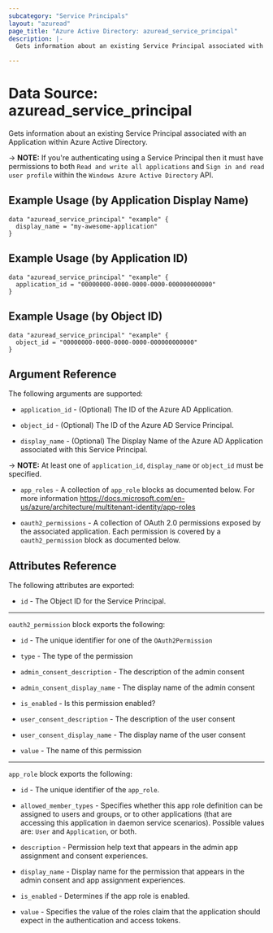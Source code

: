 ```yaml
---
subcategory: "Service Principals"
layout: "azuread"
page_title: "Azure Active Directory: azuread_service_principal"
description: |-
  Gets information about an existing Service Principal associated with an Application within Azure Active Directory.

---
```


# Data Source: azuread_service_principal

Gets information about an existing Service Principal associated with an Application within Azure Active Directory.

-> **NOTE:** If you're authenticating using a Service Principal then it must have permissions to both `Read and write all applications` and `Sign in and read user profile` within the `Windows Azure Active Directory` API.

## Example Usage (by Application Display Name)

```hcl
data "azuread_service_principal" "example" {
  display_name = "my-awesome-application"
}
```

## Example Usage (by Application ID)

```hcl
data "azuread_service_principal" "example" {
  application_id = "00000000-0000-0000-0000-000000000000"
}
```

## Example Usage (by Object ID)

```hcl
data "azuread_service_principal" "example" {
  object_id = "00000000-0000-0000-0000-000000000000"
}
```

## Argument Reference

The following arguments are supported:

* `application_id` - (Optional) The ID of the Azure AD Application.

* `object_id` - (Optional) The ID of the Azure AD Service Principal.

* `display_name` - (Optional) The Display Name of the Azure AD Application associated with this Service Principal.

-> **NOTE:** At least one of `application_id`, `display_name` or `object_id` must be specified.

* `app_roles` - A collection of `app_role` blocks as documented below. For more information https://docs.microsoft.com/en-us/azure/architecture/multitenant-identity/app-roles

* `oauth2_permissions` - A collection of OAuth 2.0 permissions exposed by the associated application. Each permission is covered by a `oauth2_permission` block as documented below.

## Attributes Reference

The following attributes are exported:

* `id` - The Object ID for the Service Principal.

---

`oauth2_permission` block exports the following:

* `id` - The unique identifier for one of the `OAuth2Permission`

* `type` - The type of the permission

* `admin_consent_description` - The description of the admin consent

* `admin_consent_display_name` - The display name of the admin consent

* `is_enabled` - Is this permission enabled?

* `user_consent_description` - The description of the user consent

* `user_consent_display_name` - The display name of the user consent

* `value` - The name of this permission

---

`app_role` block exports the following:

* `id` - The unique identifier of the `app_role`.

* `allowed_member_types` - Specifies whether this app role definition can be assigned to users and groups, or to other applications (that are accessing this application in daemon service scenarios). Possible values are: `User` and `Application`, or both.

* `description` - Permission help text that appears in the admin app assignment and consent experiences.

* `display_name` - Display name for the permission that appears in the admin consent and app assignment experiences.

* `is_enabled` - Determines if the app role is enabled.

* `value` - Specifies the value of the roles claim that the application should expect in the authentication and access tokens.
